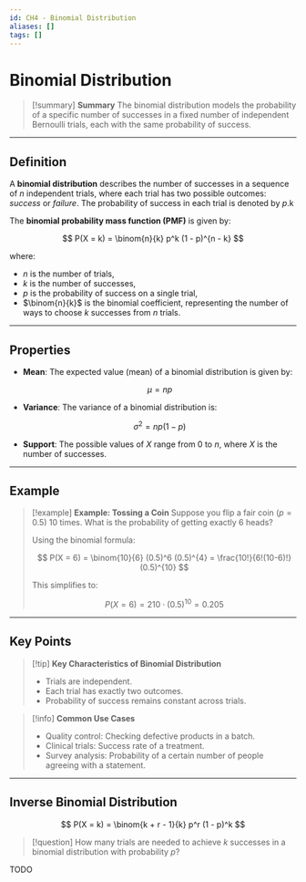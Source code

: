 ```yaml
---
id: CH4 - Binomial Distribution
aliases: []
tags: []
---
```


# Binomial Distribution

> [!summary] **Summary**
> The binomial distribution models the probability of a specific number of successes in a fixed number of independent Bernoulli trials, each with the same probability of success.

---

## Definition

A **binomial distribution** describes the number of successes in a sequence of $n$ independent trials, where each trial has two possible outcomes: _success_ or _failure_. The probability of success in each trial is denoted by $p$.k

The **binomial probability mass function (PMF)** is given by:

$$
P(X = k) = \binom{n}{k} p^k (1 - p)^{n - k}
$$

where:

- $n$ is the number of trials,
- $k$ is the number of successes,
- $p$ is the probability of success on a single trial,
- $\binom{n}{k}$ is the binomial coefficient, representing the number of ways to choose $k$ successes from $n$ trials.

---

## Properties

- **Mean**: The expected value (mean) of a binomial distribution is given by:

  $$
  \mu = np
  $$

- **Variance**: The variance of a binomial distribution is:

  $$
  \sigma^2 = np(1 - p)
  $$

- **Support**: The possible values of $X$ range from $0$ to $n$, where $X$ is the number of successes.

---

## Example

> [!example] **Example: Tossing a Coin**
> Suppose you flip a fair coin ($p = 0.5$) 10 times. What is the probability of getting exactly 6 heads?
>
> Using the binomial formula:
>
> $$
> P(X = 6) = \binom{10}{6} (0.5)^6 (0.5)^{4} = \frac{10!}{6!(10-6)!} (0.5)^{10}
> $$
>
> This simplifies to:
>
> $$
> P(X = 6) = 210 \cdot (0.5)^{10} = 0.205
> $$

---

## Key Points

> [!tip] **Key Characteristics of Binomial Distribution**
>
> - Trials are independent.
> - Each trial has exactly two outcomes.
> - Probability of success remains constant across trials.

> [!info] **Common Use Cases**
>
> - Quality control: Checking defective products in a batch.
> - Clinical trials: Success rate of a treatment.
> - Survey analysis: Probability of a certain number of people agreeing with a statement.

---

## Inverse Binomial Distribution

$$ P(X = k) = \binom{k + r - 1}{k} p^r (1 - p)^k $$

> [!question]
> How many trials are needed to achieve $k$ successes in a binomial distribution with probability $p$?

TODO


